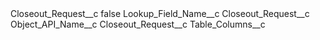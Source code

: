<?xml version="1.0" encoding="UTF-8"?>
<CustomMetadata xmlns="http://soap.sforce.com/2006/04/metadata" xmlns:xsi="http://www.w3.org/2001/XMLSchema-instance" xmlns:xsd="http://www.w3.org/2001/XMLSchema">
    <label>Closeout_Request__c</label>
    <protected>false</protected>
    <values>
        <field>Lookup_Field_Name__c</field>
        <value xsi:type="xsd:string">Closeout_Request__c</value>
    </values>
    <values>
        <field>Object_API_Name__c</field>
        <value xsi:type="xsd:string">Closeout_Request__c</value>
    </values>
    <values>
        <field>Table_Columns__c</field>
        <value xsi:nil="true"/>
    </values>
</CustomMetadata>
